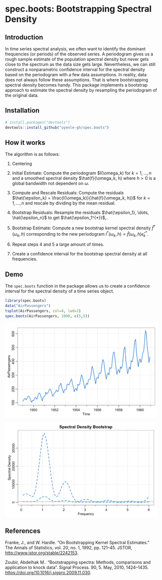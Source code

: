 # spec.boots: Bootstrapping Spectral Density 

## Introduction 

In time series spectral analysis, we often want to identify the dominant frequencies (or periods) of the observed series. A periodogram gives us a rough sample estimate of the population spectral density but never gets close to the spectrum as the data size gets large. Nevertheless, we can still construct a nonparametric confidence interval for the spectral density based on the periodogram with a few data assumptions. In reality, data does not always follow these assumptions. That is where bootstrapping spectral density becomes handy. This package implements a bootstrap approach to estimate the spectral density by resampling the periodogram of the original data. 

## Installation 

``` r
# install.packages("devtools")
devtools::install_github("uyenle-gh/spec.boots")
```

## How it works 

The algorithm is as follows: 

1. Centering 

2. Initial Estimate: Compute the periodogram $I(\omega_k) for $k=1, \dots, n$ and a smoothed spectral density $\hat{f}(\omega_k, h) where $h > 0$ is a global bandwidth not dependent on $\omega$.

3. Compute and Rescale Residuals: Compute the residuals $\hat{\epsilon_k} = \frac{I(\omega_k)}{\hat{f}(\omega_k, h)}$ for $k = 1, \dots, n$ and rescale by dividing by the mean residual.

4. Bootstrap Residuals: Resample the residuals $\hat{\epsilon_1}, \dots, \hat{\epsilon_n}$ to get $\hat{\epsilon_1^{*}}$,. 

5. Bootstrap Estimate: Compute a new bootstrap kernel spectral density $\hat{f}^*(\omega_k, h)$ corresponding to the new periodogram $I^*(\omega_k, h) = \hat{f}(\omega_k, h) \hat{\epsilon}_k^*$. 

6. Repeat steps 4 and 5 a large amount of times. 

7. Create a confidence interval for the bootstrap spectral density at all frequencies. 

## Demo

The `spec.boots` function in the package allows us to create a confidence interval for the spectral density of a time series object. 

``` r 
library(spec.boots)
data("AirPassengers")
tsplot(AirPassengers, col=4, lwd=2)
spec.boots(AirPassengers, 1000, c(5,5))
```

![AirPassengers](img/AirPassengers.png)

![Bootstrap Spectrum](img/AirPassengersSpec.png)

## References

Franke, J., and W. Hardle. “On Bootstrapping Kernel Spectral Estimates.” The Annals of Statistics, vol. 20, no. 1, 1992, pp. 121–45. JSTOR, http://www.jstor.org/stable/2242153.

Zoubir, Abdelhak M.. “Bootstrapping spectra: Methods, comparisons and application to knock data”. Signal Process. 90, 5. May, 2010, 1424–1435. https://doi.org/10.1016/j.sigpro.2009.11.030.
